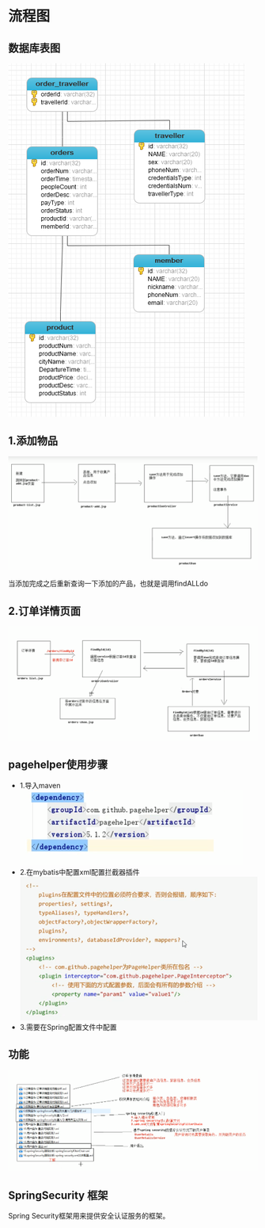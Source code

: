 # 流程图 
## 数据库表图 
![](img/database.png)
## 1.添加物品 
![](img/addProduct.png)

当添加完成之后重新查询一下添加的产品，也就是调用findALLdo

## 2.订单详情页面
![](img/order.png)


## pagehelper使用步骤 
* 1.导入maven  
![](img/pagehelper1.png)
* 2.在mybatis中配置xml配置拦截器插件  
![](img/pagehelper2.png)    
* 3.需要在Spring配置文件中配置 
 
 
 
## 功能  
![](img/all1.png) 

## SpringSecurity 框架 
Spring Security框架用来提供安全认证服务的框架。